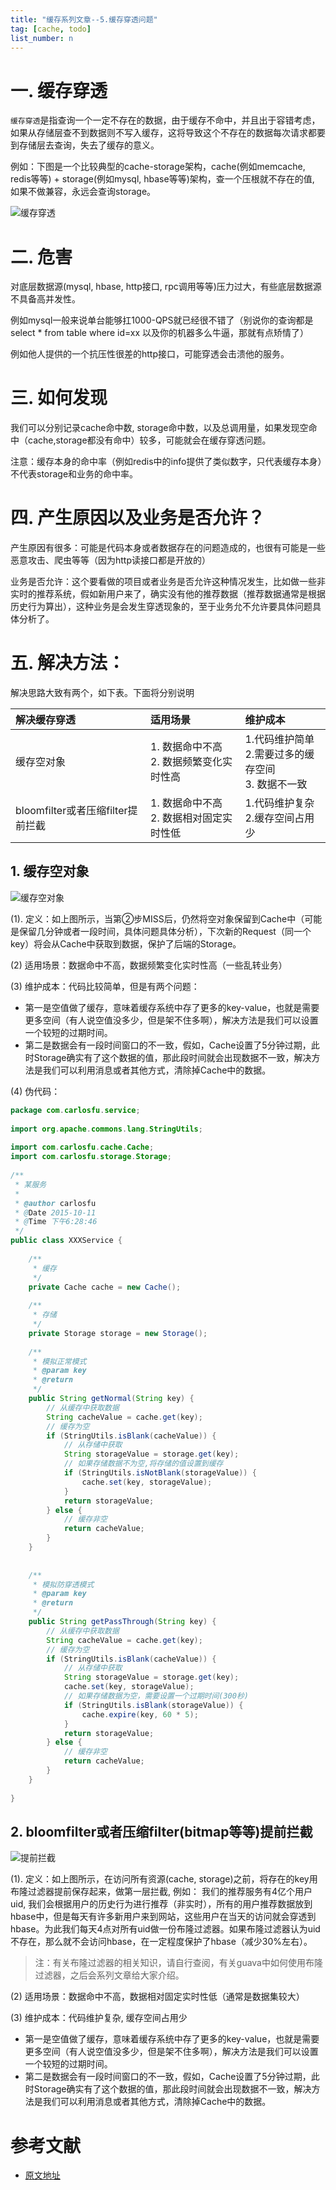 ```yaml
---
title: "缓存系列文章--5.缓存穿透问题"
tag: [cache, todo]
list_number: n
---
```


# 一. 缓存穿透 
`缓存穿透`是指查询一个一定不存在的数据，由于缓存不命中，并且出于容错考虑， 如果从存储层查不到数据则不写入缓存，这将导致这个不存在的数据每次请求都要到存储层去查询，失去了缓存的意义。

例如：下图是一个比较典型的cache-storage架构，cache(例如memcache, redis等等) + storage(例如mysql, hbase等等)架构，查一个压根就不存在的值, 如果不做兼容，永远会查询storage。

![缓存穿透](http://dl2.iteye.com/upload/attachment/0112/2335/480d9fab-3c9a-34b5-97c9-8833f4efbf47.png)

# 二. 危害
对底层数据源(mysql, hbase, http接口, rpc调用等等)压力过大，有些底层数据源不具备高并发性。

例如mysql一般来说单台能够扛1000-QPS就已经很不错了（别说你的查询都是select * from table where id=xx 以及你的机器多么牛逼，那就有点矫情了）

例如他人提供的一个抗压性很差的http接口，可能穿透会击溃他的服务。
     
# 三. 如何发现
我们可以分别记录cache命中数, storage命中数，以及总调用量，如果发现空命中（cache,storage都没有命中）较多，可能就会在缓存穿透问题。

注意：缓存本身的命中率（例如redis中的info提供了类似数字，只代表缓存本身）不代表storage和业务的命中率。
   
# 四. 产生原因以及业务是否允许？

产生原因有很多：可能是代码本身或者数据存在的问题造成的，也很有可能是一些恶意攻击、爬虫等等（因为http读接口都是开放的）

业务是否允许：这个要看做的项目或者业务是否允许这种情况发生，比如做一些非实时的推荐系统，假如新用户来了，确实没有他的推荐数据（推荐数据通常是根据历史行为算出），这种业务是会发生穿透现象的，至于业务允不允许要具体问题具体分析了。
 
# 五. 解决方法：
解决思路大致有两个，如下表。下面将分别说明

|解决缓存穿透	|适用场景	|维护成本|
|:--|:--|:--|
|缓存空对象	|1. 数据命中不高<br>2. 数据频繁变化实时性高|1.代码维护简单<br>2.需要过多的缓存空间<br>3. 数据不一致|
|bloomfilter或者压缩filter提前拦截	|1. 数据命中不高<br>2. 数据相对固定实时性低|1.代码维护复杂<br>2.缓存空间占用少|

## 1. 缓存空对象

![缓存空对象](http://dl2.iteye.com/upload/attachment/0112/2340/ebf18dcb-6ed5-364b-b687-22946d279401.png)

(1). 定义：如上图所示，当第②步MISS后，仍然将空对象保留到Cache中（可能是保留几分钟或者一段时间，具体问题具体分析），下次新的Request（同一个key）将会从Cache中获取到数据，保护了后端的Storage。

(2) 适用场景：数据命中不高，数据频繁变化实时性高（一些乱转业务）

(3) 维护成本：代码比较简单，但是有两个问题：
- 第一是空值做了缓存，意味着缓存系统中存了更多的key-value，也就是需要更多空间（有人说空值没多少，但是架不住多啊），解决方法是我们可以设置一个较短的过期时间。
- 第二是数据会有一段时间窗口的不一致，假如，Cache设置了5分钟过期，此时Storage确实有了这个数据的值，那此段时间就会出现数据不一致，解决方法是我们可以利用消息或者其他方式，清除掉Cache中的数据。

(4) 伪代码：
```java
package com.carlosfu.service;  
  
import org.apache.commons.lang.StringUtils;  
  
import com.carlosfu.cache.Cache;  
import com.carlosfu.storage.Storage;  
  
/** 
 * 某服务 
 *  
 * @author carlosfu 
 * @Date 2015-10-11 
 * @Time 下午6:28:46 
 */  
public class XXXService {  
  
    /** 
     * 缓存 
     */  
    private Cache cache = new Cache();  
  
    /** 
     * 存储 
     */  
    private Storage storage = new Storage();  
  
    /** 
     * 模拟正常模式 
     * @param key 
     * @return 
     */  
    public String getNormal(String key) {  
        // 从缓存中获取数据  
        String cacheValue = cache.get(key);  
        // 缓存为空  
        if (StringUtils.isBlank(cacheValue)) {  
            // 从存储中获取  
            String storageValue = storage.get(key);  
            // 如果存储数据不为空,将存储的值设置到缓存  
            if (StringUtils.isNotBlank(storageValue)) {  
                cache.set(key, storageValue);  
            }  
            return storageValue;  
        } else {  
            // 缓存非空  
            return cacheValue;  
        }  
    }  
  
  
    /** 
     * 模拟防穿透模式 
     * @param key 
     * @return 
     */  
    public String getPassThrough(String key) {  
        // 从缓存中获取数据  
        String cacheValue = cache.get(key);  
        // 缓存为空  
        if (StringUtils.isBlank(cacheValue)) {  
            // 从存储中获取  
            String storageValue = storage.get(key);  
            cache.set(key, storageValue);  
            // 如果存储数据为空，需要设置一个过期时间(300秒)  
            if (StringUtils.isBlank(storageValue)) {  
                cache.expire(key, 60 * 5);  
            }  
            return storageValue;  
        } else {  
            // 缓存非空  
            return cacheValue;  
        }  
    }  
  
}  
```
## 2. bloomfilter或者压缩filter(bitmap等等)提前拦截

![提前拦截](http://dl2.iteye.com/upload/attachment/0112/2344/28fd1304-fba6-3bdd-aab7-c8ff6cd7fcb6.png)

(1). 定义：如上图所示，在访问所有资源(cache, storage)之前，将存在的key用布隆过滤器提前保存起来，做第一层拦截, 例如： 我们的推荐服务有4亿个用户uid, 我们会根据用户的历史行为进行推荐（非实时），所有的用户推荐数据放到hbase中，但是每天有许多新用户来到网站，这些用户在当天的访问就会穿透到hbase。为此我们每天4点对所有uid做一份布隆过滤器。如果布隆过滤器认为uid不存在，那么就不会访问hbase，在一定程度保护了hbase（减少30%左右）。

> 注：有关布隆过滤器的相关知识，请自行查阅，有关guava中如何使用布隆过滤器，之后会系列文章给大家介绍。

(2) 适用场景：数据命中不高，数据相对固定实时性低（通常是数据集较大）

(3) 维护成本：代码维护复杂, 缓存空间占用少
- 第一是空值做了缓存，意味着缓存系统中存了更多的key-value，也就是需要更多空间（有人说空值没多少，但是架不住多啊），解决方法是我们可以设置一个较短的过期时间。
- 第二是数据会有一段时间窗口的不一致，假如，Cache设置了5分钟过期，此时Storage确实有了这个数据的值，那此段时间就会出现数据不一致，解决方法是我们可以利用消息或者其他方式，清除掉Cache中的数据。
# 参考文献

- [原文地址](https://carlosfu.iteye.com/blog/2248185)

